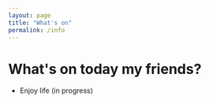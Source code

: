 ```yaml
---
layout: page
title: "What's on"
permalink: /info
---
```

# What's on today  my friends? 

- Enjoy life (in progress)

